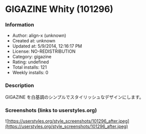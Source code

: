 # GIGAZINE Whity (101296)

### Information
- Author: align-x (unknown)
- Created at: unknown
- Updated at: 5/9/2014, 12:16:17 PM
- License: NO-REDISTRIBUTION
- Category: gigazine
- Rating: undefined
- Total installs: 121
- Weekly installs: 0


### Description
GIGAZINE を白基調のシンプルでスタイリッシュなデザインにします。


### Screenshots (links to userstyles.org)
![https://userstyles.org/style_screenshots/101296_after.jpeg](https://userstyles.org/style_screenshots/101296_after.jpeg)


